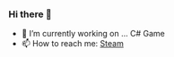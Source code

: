 ### Hi there 👋

- 🔭 I’m currently working on ... C# Game
- 📫 How to reach me: [Steam](https://steamcommunity.com/id/lastroundcs/)
